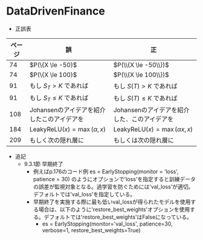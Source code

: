 # DataDrivenFinance

- 正誤表

| ページ | 誤 | 正 | 
| ---- | ---- | ---- |
|  74  |  $P(\\{X \le -50)$ |  $P(\\{X \le -50\\})$ |
|  74  |  $P(\\{X \le 100)$  |  $P(\\{X \le 100\\})$ |
|  91  |  もし $S_T > K$ であれば  |  もし $S(T) > K$ であれば |
|  91  |  もし $S_T \le K$ であれば  |  もし $S(T) \le K$ であれば |
|  108  |  Johansenのアイデアを紹介したこのアイデアを  |  Johansenのアイデアを紹介した．このアイデアを |
|  184  |  $\mbox{LeakyReLU}(x) = \max(\alpha,x)$  |  $\mbox{LeakyReLU}(x) = \max(\alpha x,x)$ |
|  209  |  もしく次の隠れ層に  |  もしくは次の隠れ層に |

- 追記
  - 9.3.1節 早期終了
    - 例えばp.176のコード例 es = EarlyStopping(monitor = 'loss', patience = 30) のようにオプションで'loss'を指定すると訓練データの誤差が監視対象となる。過学習を防ぐためには'val_loss'が適切。デフォルトでは'val_loss'を指定している。
    - 早期終了を実施する際に最も低いval_lossが得られたモデルを使用する場合は、以下のように'restore_best_weights'オプションを使用する。デフォルトでは'restore_best_weights'はFalseになっている。
      - es = EarlyStopping(monitor='val_loss', patience=30, verbose=1, restore_best_weights=True)
    

  
